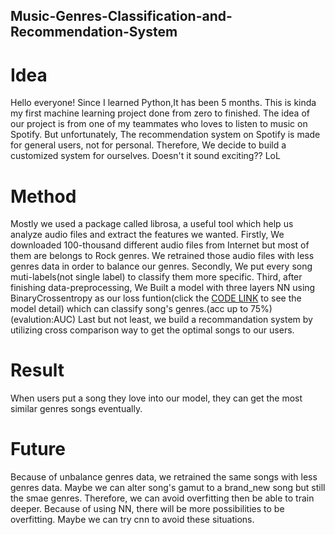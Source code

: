 ## Music-Genres-Classification-and-Recommendation-System
# Idea
Hello everyone!
Since I learned Python,It has been 5 months.
This is kinda my first machine learning project done from zero to finished.
The idea of our project is from one of my teammates who loves to listen to music on Spotify.
But unfortunately, The recommendation system on Spotify is made for general users, not for personal.
Therefore, We decide to build a customized system for ourselves. 
Doesn't it sound exciting?? LoL

# Method
Mostly we used a package called librosa, a useful tool which help us analyze audio files and extract the features we wanted.
Firstly, We downloaded 100-thousand different audio files from Internet but most of them are belongs to Rock genres. We retrained those audio files with less genres data in order to balance our genres.
Secondly, We put every song muti-labels(not single label) to classify them more specific.
Third, after finishing data-preprocessing, We Built a model with three layers NN using BinaryCrossentropy as our loss funtion(click the [CODE LINK](https://colab.research.google.com/drive/19vx7-9ogV0VJdORmiBwPiLuU9AnFkrKx?usp=sharing) to see the model detail) which can classify song's genres.(acc up to 75%)(evalution:AUC)
Last but not least, we build a recommandation system by utilizing cross comparison way to get the optimal songs to our users.

# Result
When users put a song they love into our model, they can get the most similar genres songs eventually.

# Future
Because of unbalance genres data, we retrained the same songs with less genres data. Maybe we can alter song's gamut to a brand_new song but still the smae genres. Therefore, we can avoid overfitting then be able to train deeper.
Because of using NN, there will be more possibilities to be overfitting. Maybe we can try cnn to avoid these situations.
